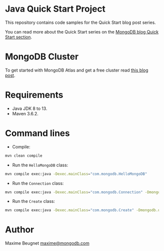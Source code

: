 # Java Quick Start Project

This repository contains code samples for the Quick Start blog post series.

You can read more about the Quick Start series on the [MongoDB blog Quick Start section](https://www.mongodb.com/blog/channel/quickstart).

# MongoDB Cluster

To get started with MongoDB Atlas and get a free cluster read [this blog post](https://www.mongodb.com/blog/post/quick-start-getting-your-free-mongodb-atlas-cluster).

# Requirements

- Java JDK 8 to 13.
- Maven 3.6.2.

# Command lines

- Compile: 

```sh
mvn clean compile
```

- Run the `HelloMongoDB` class: 

```sh
mvn compile exec:java -Dexec.mainClass="com.mongodb.HelloMongoDB"
```
- Run the `Connection` class: 

```sh
mvn compile exec:java -Dexec.mainClass="com.mongodb.Connection" -Dmongodb.uri=mongodb+srv://USERNAME:PASSWORD@cluster0-abcde.mongodb.net/test?w=majority
```

- Run the `Create` class:

```sh
mvn compile exec:java -Dexec.mainClass="com.mongodb.Create" -Dmongodb.uri=mongodb+srv://USERNAME:PASSWORD@cluster0-abcde.mongodb.net/test?w=majority
```

# Author

Maxime Beugnet <maxime@mongodb.com>
